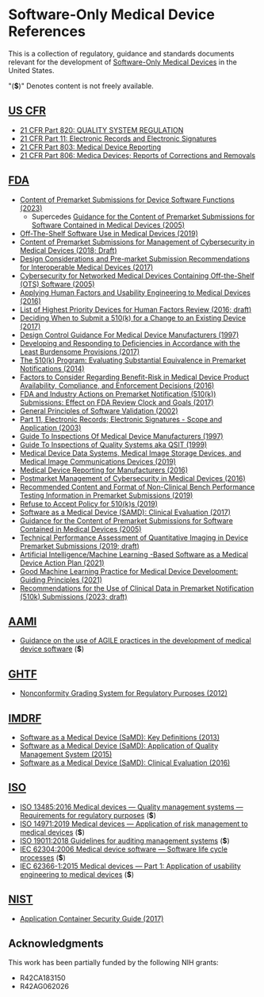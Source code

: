 # Software-Only Medical Device References

This is a collection of regulatory, guidance and standards documents relevant for the development of [Software-Only Medical Devices](https://www.fda.gov/medical-devices/digital-health-center-excellence/software-medical-device-samd) in the United States.

"(**$**)" Denotes content is not freely available.

## [US CFR](https://en.wikipedia.org/wiki/Code_of_Federal_Regulations)

- [21 CFR Part 820: QUALITY SYSTEM REGULATION](https://www.accessdata.fda.gov/scripts/cdrh/cfdocs/cfcfr/CFRSearch.cfm?CFRPart=820)
- [21 CFR Part 11: Electronic Records and Electronic Signatures](https://www.accessdata.fda.gov/scripts/cdrh/cfdocs/cfcfr/CFRSearch.cfm?CFRPart=11&showFR=1)
- [21 CFR Part 803: Medical Device Reporting](https://www.accessdata.fda.gov/scripts/cdrh/cfdocs/cfcfr/CFRSearch.cfm?CFRPart=803)
- [21 CFR Part 806: Medica Devices; Reports of Corrections and Removals](https://www.accessdata.fda.gov/scripts/cdrh/cfdocs/cfcfr/CFRSearch.cfm?CFRPart=806)

## [FDA](https://en.wikipedia.org/wiki/Food_and_Drug_Administration)

- [Content of Premarket Submissions for Device Software Functions (2023)](https://www.fda.gov/media/153781/download)
  - Supercedes [Guidance for the Content of Premarket Submissions for Software Contained in Medical Devices (2005)](https://www.fda.gov/media/73065/download)
- [Off-The-Shelf Software Use in Medical Devices (2019)](https://www.fda.gov/media/71794/download)
- [Content of Premarket Submissions for Management of Cybersecurity in Medical Devices (2018; Draft)](https://www.fda.gov/media/119933/download)
- [Design Considerations and Pre-market Submission Recommendations for Interoperable Medical Devices (2017)](https://www.fda.gov/media/95636/download)
- [Cybersecurity for Networked Medical Devices Containing Off-the-Shelf (OTS) Software (2005)](https://www.fda.gov/media/72154/download)
- [Applying Human Factors and Usability Engineering to Medical Devices (2016)](https://www.fda.gov/media/80481/download)
- [List of Highest Priority Devices for Human Factors Review (2016; draft)](https://www.fda.gov/media/95804/download)
- [Deciding When to Submit a 510(k) for a Change to an Existing Device (2017)](https://www.fda.gov/media/99812/download)
- [Design Control Guidance For Medical Device Manufacturers (1997)](https://www.fda.gov/media/116573/download)
- [Developing and Responding to Deficiencies in Accordance with the Least Burdensome Provisions (2017)](https://www.fda.gov/media/71735/download)
- [The 510(k) Program: Evaluating Substantial Equivalence in Premarket Notifications (2014)](https://www.fda.gov/media/82395/download)
- [Factors to Consider Regarding Benefit-Risk in Medical Device Product Availability, Compliance, and Enforcement Decisions (2016)](https://www.fda.gov/media/98657/download)
- [FDA and Industry Actions on Premarket Notification (510(k)) Submissions: Effect on FDA Review Clock and Goals (2017)](https://www.fda.gov/media/73507/download)
- [General Principles of Software Validation (2002)](https://www.fda.gov/media/73141/download)
- [Part 11, Electronic Records; Electronic Signatures - Scope and Application (2003)](https://www.fda.gov/media/75414/download)
- [Guide To Inspections Of Medical Device Manufacturers (1997)](https://www.fda.gov/inspections-compliance-enforcement-and-criminal-investigations/inspection-technical-guides/medical-device-manufacturers)
- [Guide To Inspections of Quality Systems aka QSIT (1999)](https://www.fda.gov/files/Guide-to-Inspections-of-Quality-Systems.pdf)
- [Medical Device Data Systems, Medical Image Storage Devices, and Medical Image Communications Devices (2019)](https://www.fda.gov/media/88572/download)
- [Medical Device Reporting for Manufacturers (2016)](https://www.fda.gov/media/86420/download)
- [Postmarket Management of Cybersecurity in Medical Devices (2016)](https://www.fda.gov/media/95862/download)
- [Recommended Content and Format of Non-Clinical Bench Performance Testing Information in Premarket Submissions (2019)](https://www.fda.gov/media/113230/download)
- [Refuse to Accept Policy for 510(k)s (2019)](https://www.fda.gov/media/83888/download)
- [Software as a Medical Device (SAMD): Clinical Evaluation (2017)](https://www.fda.gov/media/100714/download)
- [Guidance for the Content of Premarket Submissions for Software Contained in Medical Devices (2005)](https://www.fda.gov/media/73065/download)
- [Technical Performance Assessment of Quantitative Imaging in Device Premarket Submissions (2019; draft)](https://www.fda.gov/media/123271/download)
- [Artificial Intelligence/Machine Learning -Based Software as a Medical Device Action Plan (2021)](https://www.fda.gov/media/145022/download)
- [Good Machine Learning Practice for Medical Device Development: Guiding Principles (2021)](https://www.fda.gov/media/153486/download)
- [Recommendations for the Use of Clinical Data in Premarket Notification (510k) Submissions (2023; draft)](https://www.fda.gov/media/171837/download)

## [AAMI](https://www.aami.org/)

- [Guidance on the use of AGILE practices in the development of medical device software](https://webstore.ansi.org/standards/aami/aamitir452012r2018) (**$**)

## [GHTF](https://www.who.int/medical_devices/collaborations/force/en/)

- [Nonconformity Grading System for Regulatory Purposes (2012)](https://www.fda.gov/files/medical%20devices/published/Quality-management-system-%E2%80%93-Medical-devices%E2%80%93-Nonconformity-Grading-System-for-Regulatory-Purposes-and-Information-Exchange.pdf)

## [IMDRF](http://www.imdrf.org/)

- [Software as a Medical Device (SaMD): Key Definitions (2013)](http://academy.gmp-compliance.org/guidemgr/files/IMDRF-TECH-131209-SAMD-KEY-DEFINITIONS.PDF)
- [Software as a Medical Device (SaMD): Application of Quality Management System (2015)](http://www.imdrf.org/docs/imdrf/final/consultations/imdrf-cons-samd-aqms-150326.pdf)
- [Software as a Medical Device (SaMD): Clinical Evaluation (2016)](http://www.imdrf.org/docs/imdrf/final/consultations/imdrf-cons-samd-ce.pdf)

## [ISO](https://www.iso.org/home.html)

- [ISO 13485:2016 Medical devices — Quality management systems — Requirements for regulatory purposes](https://www.iso.org/standard/59752.html) (**$**)
- [ISO 14971:2019 Medical devices — Application of risk management to medical devices](https://www.iso.org/standard/72704.html) (**$**)
- [ISO 19011:2018 Guidelines for auditing management systems](https://www.iso.org/standard/70017.html) (**$**)
- [IEC 62304:2006 Medical device software — Software life cycle processes](https://www.iso.org/standard/38421.html) (**$**)
- [IEC 62366-1:2015 Medical devices — Part 1: Application of usability engineering to medical devices](https://www.iso.org/standard/63179.html)  (**$**)

## [NIST](https://www.nist.gov/)

- [Application Container Security Guide (2017)](https://nvlpubs.nist.gov/nistpubs/SpecialPublications/NIST.SP.800-190.pdf)

## Acknowledgments

This work has been partially funded by the following NIH grants:
- R42CA183150
- R42AG062026
